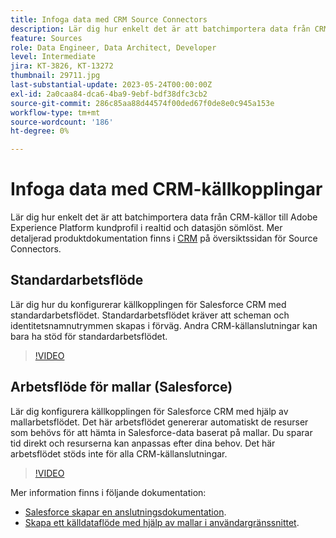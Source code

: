 ```yaml
---
title: Infoga data med CRM Source Connectors
description: Lär dig hur enkelt det är att batchimportera data från CRM-källor till Adobe Experience Platform kundprofil i realtid och datasjön sömlöst.
feature: Sources
role: Data Engineer, Data Architect, Developer
level: Intermediate
jira: KT-3826, KT-13272
thumbnail: 29711.jpg
last-substantial-update: 2023-05-24T00:00:00Z
exl-id: 2a0caa84-dca6-4ba9-9ebf-bdf38dfc3cb2
source-git-commit: 286c85aa88d44574f00ded67f0de8e0c945a153e
workflow-type: tm+mt
source-wordcount: '186'
ht-degree: 0%

---
```


# Infoga data med CRM-källkopplingar

Lär dig hur enkelt det är att batchimportera data från CRM-källor till Adobe Experience Platform kundprofil i realtid och datasjön sömlöst. Mer detaljerad produktdokumentation finns i [CRM](https://experienceleague.adobe.com/docs/experience-platform/sources/home.html?lang=sv-SE#access-control-for-sources-in-data-ingestion) på översiktssidan för Source Connectors.

## Standardarbetsflöde

Lär dig hur du konfigurerar källkopplingen för Salesforce CRM med standardarbetsflödet. Standardarbetsflödet kräver att scheman och identitetsnamnutrymmen skapas i förväg. Andra CRM-källanslutningar kan bara ha stöd för standardarbetsflödet.

>[!VIDEO](https://video.tv.adobe.com/v/29711?learn=on&enablevpops)

## Arbetsflöde för mallar (Salesforce)

Lär dig konfigurera källkopplingen för Salesforce CRM med hjälp av mallarbetsflödet. Det här arbetsflödet genererar automatiskt de resurser som behövs för att hämta in Salesforce-data baserat på mallar. Du sparar tid direkt och resurserna kan anpassas efter dina behov. Det här arbetsflödet stöds inte för alla CRM-källanslutningar.

>[!VIDEO](https://video.tv.adobe.com/v/3453327?learn=on&enablevpops&captions=swe)

Mer information finns i följande dokumentation:
* [Salesforce skapar en anslutningsdokumentation](https://experienceleague.adobe.com/docs/experience-platform/sources/ui-tutorials/create/crm/salesforce.html?lang=sv-SE).
* [Skapa ett källdataflöde med hjälp av mallar i användargränssnittet](https://experienceleague.adobe.com/docs/experience-platform/sources/ui-tutorials/templates.html?lang=sv-SE#).


